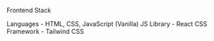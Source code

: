 Frontend Stack

Languages - HTML, CSS, JavaScript (Vanilla)
JS Library - React
CSS Framework - Tailwind CSS
